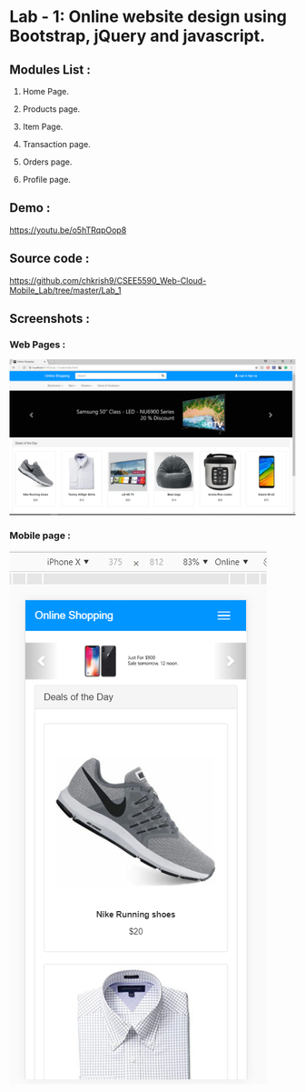 # Lab - 1:  Online website design using Bootstrap, jQuery and javascript.

## Modules List : 

1. Home Page. 

2. Products page. 

3. Item Page.

4. Transaction page.

5. Orders page.

6. Profile page. 
 
## Demo : 

https://youtu.be/o5hTRqpOop8

## Source code : 

https://github.com/chkrish9/CSEE5590_Web-Cloud-Mobile_Lab/tree/master/Lab_1

## Screenshots :

### Web Pages : 

![alt text](https://github.com/chkrish9/CSEE5590_Web-Cloud-Mobile_Lab/blob/master/Lab_1/documentation/web_pages/1.home_page_without_login.PNG "Home page before login")

### Mobile page : 

![alt text](https://github.com/chkrish9/CSEE5590_Web-Cloud-Mobile_Lab/blob/master/Lab_1/documentation/mobile_pages/1.mobile_home_page.PNG "Mobile Home page")
